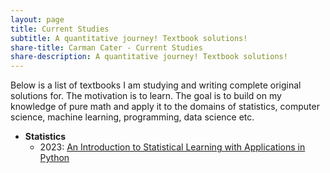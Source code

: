 ```yaml
---
layout: page
title: Current Studies
subtitle: A quantitative journey! Textbook solutions!
share-title: Carman Cater - Current Studies
share-description: A quantitative journey! Textbook solutions!
---
```


Below is a list of textbooks I am studying and writing complete original solutions for. The motivation is to learn. The goal is to build on my knowledge of pure math and apply it to the domains of statistics, computer science, machine learning, programming, data science etc.

<!-- [![ISLP](/assets/img/islpThumbnail.jpg)](../ISLP) -->

- **Statistics**
    - 2023: [An Introduction to Statistical Learning with Applications in Python](ISLP.md)